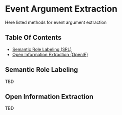 # Event Argument Extraction
Here listed methods for event argument extraction

## Table Of Contents
- [Semantic Role Labeling (SRL)](#semantic-role-labeling)
- [Open Information Extraction (OpenIE)](#open-information-extraction)


## Semantic Role Labeling
TBD

## Open Information Extraction
TBD
